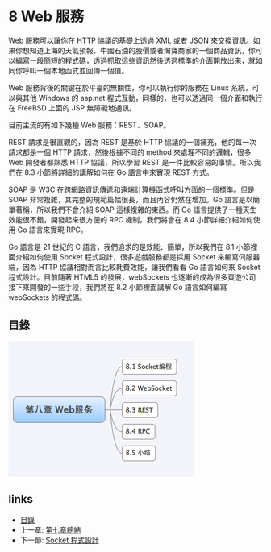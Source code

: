 # 8 Web 服務
Web 服務可以讓你在 HTTP 協議的基礎上透過 XML 或者 JSON 來交換資訊。如果你想知道上海的天氣預報、中國石油的股價或者淘寶商家的一個商品資訊，你可以編寫一段簡短的程式碼，透過抓取這些資訊然後透過標準的介面開放出來，就如同你呼叫一個本地函式並回傳一個值。

Web 服務背後的關鍵在於平臺的無關性，你可以執行你的服務在 Linux 系統，可以與其他 Windows 的 asp.net 程式互動，同樣的，也可以透過同一個介面和執行在 FreeBSD 上面的 JSP 無障礙地通訊。

目前主流的有如下幾種 Web 服務：REST、SOAP。

REST 請求是很直觀的，因為 REST 是基於 HTTP 協議的一個補充，他的每一次請求都是一個 HTTP 請求，然後根據不同的 method 來處理不同的邏輯，很多 Web 開發者都熟悉 HTTP 協議，所以學習 REST 是一件比較容易的事情。所以我們在 8.3 小節將詳細的講解如何在 Go 語言中來實現 REST 方式。

SOAP 是 W3C 在跨網路資訊傳遞和遠端計算機函式呼叫方面的一個標準。但是 SOAP 非常複雜，其完整的規範篇幅很長，而且內容仍然在增加。Go 語言是以簡單著稱，所以我們不會介紹 SOAP 這樣複雜的東西。而 Go 語言提供了一種天生效能很不錯，開發起來很方便的 RPC 機制，我們將會在 8.4 小節詳細介紹如何使用 Go 語言來實現 RPC。

Go 語言是 21 世紀的 C 語言，我們追求的是效能、簡單，所以我們在 8.1 小節裡面介紹如何使用 Socket 程式設計，很多遊戲服務都是採用 Socket 來編寫伺服器端，因為 HTTP 協議相對而言比較耗費效能，讓我們看看 Go 語言如何來 Socket 程式設計。目前隨著 HTML5 的發展，webSockets 也逐漸的成為很多頁遊公司接下來開發的一些手段，我們將在 8.2 小節裡面講解 Go 語言如何編寫 webSockets 的程式碼。

## 目錄
   ![](images/navi8.png)

## links
   * [目錄](preface.md)
   * 上一章: [第七章總結](07.7.md)
   * 下一節: [Socket 程式設計](08.1.md)
